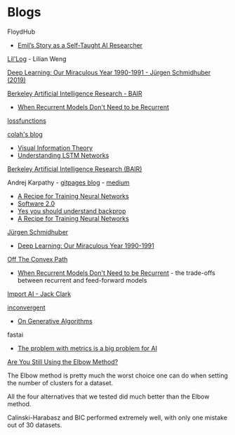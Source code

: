 # Blogs

FloydHub
- [Emil’s Story as a Self-Taught AI Researcher](https://blog.floydhub.com/emils-story-as-a-self-taught-ai-researcher/)

[Lil'Log](https://lilianweng.github.io/lil-log/) - Lilian Weng

[Deep Learning: Our Miraculous Year 1990-1991 - Jürgen Schmidhuber (2019)](http://people.idsia.ch/~juergen/deep-learning-miraculous-year-1990-1991.html)

[Berkeley Artificial Intelligence Research - BAIR](https://bair.berkeley.edu/blog/)
- [When Recurrent Models Don't Need to be Recurrent](https://bair.berkeley.edu/blog/2018/08/06/recurrent/)

[lossfunctions](https://lossfunctions.tumblr.com/)

[colah's blog](https://colah.github.io/)
- [Visual Information Theory](https://colah.github.io/posts/2015-09-Visual-Information/)
- [Understanding LSTM Networks](https://colah.github.io/posts/2015-08-Understanding-LSTMs/)

[Berkeley Artificial Intelligence Research (BAIR)](https://bair.berkeley.edu/blog/)

Andrej Karpathy - [gitpages blog](http://karpathy.github.io/) - [medium](https://medium.com/@karpathy)
- [A Recipe for Training Neural Networks](http://karpathy.github.io/2019/04/25/recipe/)
- [Software 2.0](https://medium.com/@karpathy/software-2-0-a64152b37c35)
- [Yes you should understand backprop](https://medium.com/@karpathy/yes-you-should-understand-backprop-e2f06eab496b)
- [A Recipe for Training Neural Networks](https://karpathy.github.io/2019/04/25/recipe/)

[Jürgen Schmidhuber](http://people.idsia.ch/~juergen/)
- [Deep Learning: Our Miraculous Year 1990-1991](http://people.idsia.ch/~juergen/deep-learning-miraculous-year-1990-1991.html)

[Off The Convex Path](http://www.offconvex.org/)
- [When Recurrent Models Don't Need to be Recurrent](http://www.offconvex.org/2018/07/27/approximating-recurrent/) - the trade-offs between recurrent and feed-forward models

[Import AI - Jack Clark](https://jack-clark.net/)

[inconvergent](https://inconvergent.net/)
- [On Generative Algorithms](https://inconvergent.net/generative/)

fastai
- [The problem with metrics is a big problem for AI](https://www.fast.ai/posts/2019-09-24-metrics.html)

[Are You Still Using the Elbow Method?](https://medium.com/data-science/are-you-still-using-the-elbow-method-5d271b3063bd)

The Elbow method is pretty much the worst choice one can do when setting the number of clusters for a dataset.

All the four alternatives that we tested did much better than the Elbow method.

Calinski-Harabasz and BIC performed extremely well, with only one mistake out of 30 datasets.
